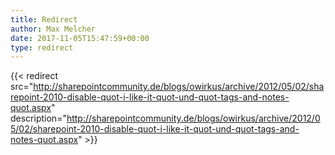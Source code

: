```yaml
---
title: Redirect
author: Max Melcher
date: 2017-11-05T15:47:59+00:00
type: redirect
---
```

{{< redirect src="http://sharepointcommunity.de/blogs/owirkus/archive/2012/05/02/sharepoint-2010-disable-quot-i-like-it-quot-und-quot-tags-and-notes-quot.aspx" description="http://sharepointcommunity.de/blogs/owirkus/archive/2012/05/02/sharepoint-2010-disable-quot-i-like-it-quot-und-quot-tags-and-notes-quot.aspx" >}}
